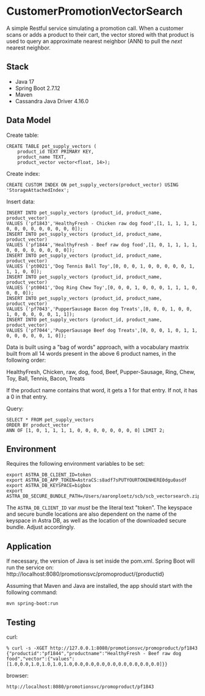 # CustomerPromotionVectorSearch

A simple Restful service simulating a promotion call.  When a customer scans or adds a product to their cart,
the vector stored with that product is used to query an approximate nearest neighbor (ANN) to pull the _next_ nearest neighbor.

## Stack
 - Java 17
 - Spring Boot 2.7.12
 - Maven
 - Cassandra Java Driver 4.16.0

## Data Model

Create table:

    CREATE TABLE pet_supply_vectors (
        product_id TEXT PRIMARY KEY,
        product_name TEXT,
        product_vector vector<float, 14>);

Create index:

    CREATE CUSTOM INDEX ON pet_supply_vectors(product_vector) USING 'StorageAttachedIndex';

Insert data:

    INSERT INTO pet_supply_vectors (product_id, product_name, product_vector)
    VALUES ('pf1843','HealthyFresh - Chicken raw dog food',[1, 1, 1, 1, 1, 0, 0, 0, 0, 0, 0, 0, 0, 0]);
    INSERT INTO pet_supply_vectors (product_id, product_name, product_vector)
    VALUES ('pf1844','HealthyFresh - Beef raw dog food',[1, 0, 1, 1, 1, 1, 0, 0, 0, 0, 0, 0, 0, 0]);
    INSERT INTO pet_supply_vectors (product_id, product_name, product_vector)
    VALUES ('pt0021','Dog Tennis Ball Toy',[0, 0, 0, 1, 0, 0, 0, 0, 0, 1, 1, 1, 0, 0]);
    INSERT INTO pet_supply_vectors (product_id, product_name, product_vector)
    VALUES ('pt0041','Dog Ring Chew Toy',[0, 0, 0, 1, 0, 0, 0, 1, 1, 1, 0, 0, 0, 0]);
    INSERT INTO pet_supply_vectors (product_id, product_name, product_vector)
    VALUES ('pf7043','PupperSausage Bacon dog Treats',[0, 0, 0, 1, 0, 0, 1, 0, 0, 0, 0, 0, 1, 1]);
    INSERT INTO pet_supply_vectors (product_id, product_name, product_vector)
    VALUES ('pf7044','PupperSausage Beef dog Treats',[0, 0, 0, 1, 0, 1, 1, 0, 0, 0, 0, 0, 1, 0]);

Data is built using a "bag of words" approach, with a vocabulary maxtrix built from all 14 words present in the above 6 product names, in the following order:

HealthyFresh, Chicken, raw, dog, food, Beef, Pupper-Sausage, Ring, Chew, Toy, Ball, Tennis, Bacon, Treats

If the product name contains that word, it gets a 1 for that entry.  If not, it has a 0 in that entry.

Query:

    SELECT * FROM pet_supply_vectors
    ORDER BY product_vector
    ANN OF [1, 0, 1, 1, 1, 1, 0, 0, 0, 0, 0, 0, 0, 0] LIMIT 2;

## Environment

Requires the following environment variables to be set:

    export ASTRA_DB_CLIENT_ID=token
    export ASTRA_DB_APP_TOKEN=AstraCS:s8adf7sPUTYOURTOKENHERE0dgu0asdf
    export ASTRA_DB_KEYSPACE=bigbox
    export ASTRA_DB_SECURE_BUNDLE_PATH=/Users/aaronploetz/scb/scb_vectorsearch.zip

The `ASTRA_DB_CLIENT_ID` var _must_ be the literal text "token".  The keyspace and secure bundle locations are also dependent on the name of the keyspace
in Astra DB, as well as the location of the downloaded secure bundle.  Adjust accordingly.

## Application

If necessary, the version of Java is set inside the pom.xml.  Spring Boot will run the service on: http://localhost:8080/promotionsvc/promoproduct/{productid}

Assuming that Maven and Java are installed, the app should start with the following command:

    mvn spring-boot:run

## Testing

curl:

    % curl -s -XGET http://127.0.0.1:8080/promotionsvc/promoproduct/pf1843
    {"productid":"pf1844","productname":"HealthyFresh - Beef raw dog food","vector":{"values":[1.0,0.0,1.0,1.0,1.0,1.0,0.0,0.0,0.0,0.0,0.0,0.0,0.0,0.0]}}

browser:

    http://localhost:8080/promotionsvc/promoproduct/pf1843
    
